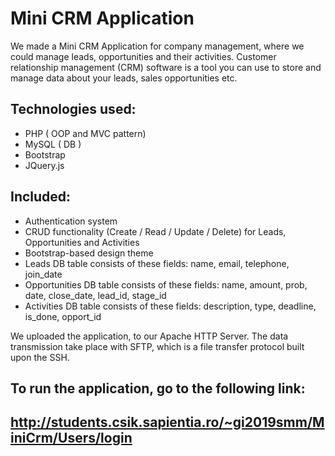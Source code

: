 # Mini CRM Application

We made a Mini CRM Application for company management, where we could manage leads, opportunities and their activities.
Customer relationship management (CRM) software is a tool you can use to store and manage data about your leads, sales opportunities etc.

## Technologies used:
  - PHP ( OOP and MVC pattern)
  - MySQL ( DB )
  - Bootstrap
  - JQuery.js

## Included:
  - Authentication system
  - CRUD functionality (Create / Read / Update / Delete) for Leads, Opportunities and Activities
  - Bootstrap-based design theme
  - Leads DB table consists of these fields: name, email, telephone, join_date
  - Opportunities DB table consists of these fields: name, amount, prob, date, close_date, lead_id, stage_id
  - Activities DB table consists of these fields: description, type, deadline, is_done, opport_id


We uploaded the application, to our Apache HTTP Server.
The data transmission take place with SFTP, which is a file transfer protocol built upon the SSH.

## To run the application, go to the following link:
## http://students.csik.sapientia.ro/~gi2019smm/MiniCrm/Users/login
